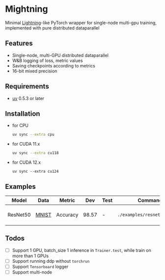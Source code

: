 # Mightning
Minimal [Lightning](https://lightning.ai/)-like PyTorch wrapper for single-node multi-gpu training, implemented with pure distributed dataparallel

## Features
- Single-node, multi-GPU distributed dataparallel
- W&B logging of loss, metric values
- Saving checkpoints according to metrics
- 16-bit mixed precision

## Requirements
- [uv](https://docs.astral.sh/uv/) 0.5.3 or later

## Installation
- for CPU
    ```sh
    uv sync --extra cpu 
    ```
- for CUDA 11.x
    ```sh
    uv sync --extra cu118
    ```
- for CUDA 12.x
    ```
    uv sync --extra cu124
    ```

## Examples
| Model | Data | Metric | Dev | Test | Command | Remarks |
| ---- | ---- | ---- | ---- | ---- | ---- | ---- |
| ResNet50 | [MNIST](https://pytorch.org/vision/main/generated/torchvision.datasets.MNIST.html) | Accuracy | 98.57 | - | `./examples/resnet/train.sh` | trained on 4 * RTX4090 |

## Todos
- [ ] Support 1 GPU, batch_size 1 inference in `Trainer.test`, while train on more than 1 GPUs
- [ ] Support running ddp without `torchrun`
- [ ] Support `Tensorboard` logger
- [ ] Support multi-node
